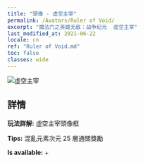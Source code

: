 ```yaml
---
title: "頭像 - 虛空主宰"
permalink: /Avatars/Ruler of Void/
excerpt: "魔法门之英雄无敌：战争纪元  虛空主宰"
last_modified_at: 2021-06-22
locale: cn
ref: "Ruler of Void.md"
toc: false
classes: wide
---
```

 ![虛空主宰](/images/a/avatarFrame_42.png)

## 詳情

 **玩法詳解:** 虛空主宰頭像框 

 **Tips:** 混亂元素次元 25 層通關獎勵 

 **Is available:**  + 

